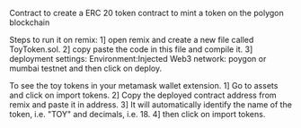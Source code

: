 Contract to create a ERC 20 token contract to mint a token on the polygon blockchain 

Steps to run it on remix:
1] open remix and create a new file called ToyToken.sol.
2] copy paste the code in this file and compile it.
3] deployment settings: 
    Environment:Injected Web3
    network: poygon or mumbai testnet
    and then click on deploy.

  To see the toy tokens in your metamask wallet extension.
  1] Go to assets and click on import tokens.
  2] Copy the deployed contract address from remix and paste it in address.
  3] It will automatically identify the name of the token, i.e. "TOY" and decimals, i.e. 18.
  4] then click on import tokens.